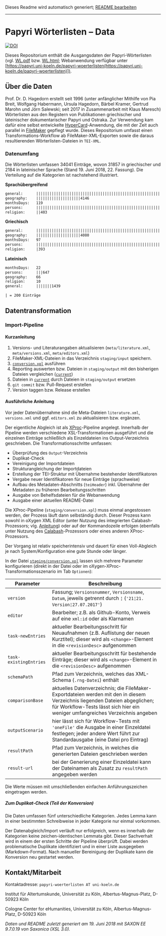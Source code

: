 
Dieses Readme wird automatisch generiert; [README bearbeiten](https://github.com/cceh/papyri-wl-data/edit/master/staging/library/readme/1-writeReadme.xsl)
    
---
            
Papyri Wörterlisten – Data
===========================================================
[![DOI](https://zenodo.org/badge/77647626.svg)](https://zenodo.org/badge/latestdoi/77647626)

Dieses Repositorium enthält die Ausgangsdaten der Papyri-Wörterlisten (vgl. [WL.pdf](http://www.zaw.uni-heidelberg.de/hps/pap/WL/WL.pdf) bzw. [WL.html](http://www.papy.uni-hd.de/WL/WL.html); Webanwendung verfügbar unter [https://papyri.uni-koeln.de/papyri-woerterlisten(https://papyri.uni-koeln.de/papyri-woerterlisten)]).

Über die Daten
-------------------------------------

Prof. Dr. D. Hagedorn erstellt seit 1996 (unter anfänglicher Mithilfe von Pia Breit, Wolfgang Habermann, Ursula Hagedorn, Bärbel Kramer, Gertrud Marohn und Jörn Salewski; seit 2017 in Zusammenarbeit mit Klaus Maresch) Wörterlisten aus den Registern von Publikationen griechischer und lateinischer dokumentarischer Papyri und Ostraka. Zur Verwendung kam dafür eine selbst entwickelte [HyperCard](https://en.wikipedia.org/wiki/HyperCard)-Anwendung, die mit der Zeit auch parallel in [FileMaker](https://en.wikipedia.org/wiki/FileMaker) gepflegt wurde.
Dieses Repositorium umfasst einen Transformations-Workflow ab FileMaker-XML-Exporten sowie die daraus resultierenden Wörterlisten-Dateien in `TEI-XML`.


### Datenumfang

Die Wörterlisten umfassen  34041 Einträge, wovon 31857 in griechischer und 2184 in lateinischer Sprache (Stand 19. Juni 2018, 22. Fassung). Die Verteilung auf die Kategorien ist nachstehend illustriert.

**Sprachübergreifend**

```txt
general:      ||||||||||||||||||||||||||||||||||||||||||||||||||||||||||||||||||||||||||||15395
geography:    ||||||||||||||||||||4146
monthsDays:   119
persons:      |||||||||||||||||||||||||||||||||||||||||||||||||||||||||||||||||||||13978
religion:     ||403
```

**Griechisch**

```txt
general:      |||||||||||||||||||||||||||||||||||||||||||||||||||||||||||||||||||||13956
geography:    ||||||||||||||||||||4080
monthsDays:   97
persons:      ||||||||||||||||||||||||||||||||||||||||||||||||||||||||||||||||||13331
religion:     |393
```

**Lateinisch**

```txt
monthsDays:   22
persons:      |||647
geography:    66
religion:     10
general:      |||||||1439
            
| = 200 Einträge            
```


Datentransformation
-------------------------------------

### Import-Pipeline

#### Kurzanleitung

1. Versions- und Literaturangaben aktualisieren (`meta/literature.xml`, `meta/versions.xml`, `meta/editors.xml`)
2. FileMaker-XML-Dateien in das Verzeichnis `staging/input` speichern.
3. [`conversion.xpl`](/staging/conversion.xpl) ausführen
4. Reporting auswerten bzw. Dateien in `staging/output` mit den bisherigen Dateien vergleichen ([`current`](/current))
5. Dateien in [`current`](/current) durch Dateien in `staging/output` ersetzen
6. `git commit` bzw. Pull-Request erstellen
7. Version taggen bzw. Release erstellen

#### Ausführliche Anleitung
        
Vor jeder Datenübernahme sind die Meta-Dateien `literature.xml`, `versions.xml` und ggf. `editors.xml` zu aktualisieren bzw. ergänzen.

Der eigentliche Abgleich ist als [XProc](http://www.w3.org/TR/xproc/)-Pipeline angelegt. Innerhalb der Pipeline werden verschiedene XSL-Transformationen ausgeführt und die einzelnen Einträge schließlich als Einzeldateien ins Output-Verzeichnis geschrieben. Die Transformationsschritte umfassen:

- Überprüfung des `Output`-Verzeichnis
- Duplikat-Check
- Vereinigung der Importdateien
- Strukturangleichung der Importdateien
- Erstellung der TEI-Struktur mit Übernahme bestehender Identifikatoren
- Vergabe neuer Identifikatoren für neue Einträge (sprachweise)
- Aufbau des Metadaten-Abschnitts (`teiHeader`) inkl. Übernahme der Metadaten zu früheren Bearbeitungsschritten
- Ausgabe von Behelfsdateien für die Webanwendung
- Ausgabe einer aktuellen README-Datei

Die XProc-Pipeline (`staging/conversion.xpl`) muss einmal angestossen werden, der Prozess läuft dann selbständig durch. Dieser Prozess kann sowohl in oXygen XML Editor (unter Nutzung des integrierten Calabash-Prozessors; vlg. [Anleitung](http://oxygenxml.com/doc/ug-editor/topics/xproc-transformation-scenario.html)) oder auf der Kommandozeile erfolgen (ebenfalls unter Nutzung des [Calabash](http://xmlcalabash.com/)-Prozessors oder eines anderen XProc-Prozessors.

Der Vorgang ist relativ speicherintensiv und dauert für einen Voll-Abgleich je nach System/Konfiguration eine gute Stunde oder länger.

In der Datei [`staging/conversion.xpl`](/staging/conversion.xpl) lassen sich mehrere Parameter konfigurieren (direkt in der Datei oder im oXygen-XProc-Transformationsszenario im Tab `Optionen`):

Parameter | Beschreibung
------------ | -------------
`version` | Fassung; `Versionsnummer`, `Versionsname`, `Datum`, jeweils getrennt durch `¦` (`'21¦21. Version¦27.07.2017'`) 
`editor` | Bearbeiter; z.B. als Github-Konto, Verweis auf eine `xml:id` oder als Klarnamen
`task-newEntries` | aktueller Bearbeitungsschritt für Neuaufnahmen (z.B. Auflistung der neuen Kurztitel); dieser wird als `<change>`-Element in die `<revisionDesc>` aufgenommen
`task-existingEntries`| aktueller Bearbeitungsschritt für bestehende Einträge; dieser wird als `<change>`-Element in die `<revisionDesc>` aufgenommen
`schemaPath` | Pfad zum Verzeichnis, welches das XML-Schema (`.rng-Datei`) enthält
`comparisonBase`| aktuelles Datenverzeichnis; die FileMaker-Exportdateien werden mit den in diesem Verzeichnis liegenden Dateien abgeglichen; für Workflow-Tests lässt sich hier ein weniger umfangreiches Verzeichnis angeben
`outputScenario` | hier lässt sich für Workflow-Tests mit `'oneFile'` die Ausgabe in einer Einzeldatei festlegen; jeder andere Wert führt zur Standardausgabe (eine Datei pro Eintrag)
`resultPath` | Pfad zum Verzeichnis, in welches die generierten Dateien geschrieben werden
`result-url` | bei der Generierung einer Einzeldatei kann der Dateinamen als Zusatz zu `resultPath` angegeben werden

Die Werte müssen mit umschließenden einfachen Anführungszeichen eingetragen werden.

##### Zum Duplikat-Check (Teil der Konversion)

Die Daten umfassen fünf unterschiedliche Kategorien. Jedes Lemma kann in einer bestimmten Schreibweise in jeder Kategorie nur einmal vorkommen.

Der Datenabgleich/Import verläuft nur erfolgreich, wenn es innerhalb der Kategorien keine zeichen-identischen Lemmata gibt. Dieser Sachverhalt wird in einem der ersten Schritte der Pipeline überprüft. Dabei werden problematische Duplikate identifiziert und in einer Liste ausgegeben (Markdown-Format). Nach manueller Bereinigung der Duplikate kann die Konversion neu gestartet werden.

Kontakt/Mitarbeit
---------------------------

Kontaktadresse: `papyri-woerterlisten AT uni-koeln.de`

Institut für Altertumskunde, Universität zu Köln, Albertus-Magnus-Platz, D-50923 Köln

Cologne Center for eHumanities, Universität zu Köln, Albertus-Magnus-Platz, D-50923 Köln

*Daten und README zuletzt generiert am 
19. Juni 2018 mit SAXON EE 9.7.0.19 von Saxonica (XSL 3.0).*